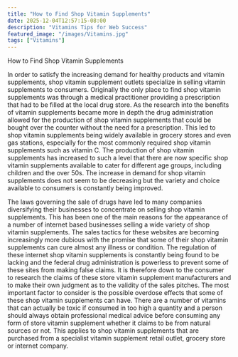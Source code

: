 ```yaml
---
title: "How to Find Shop Vitamin Supplements"
date: 2025-12-04T12:57:15-08:00
description: "Vitamins Tips for Web Success"
featured_image: "/images/Vitamins.jpg"
tags: ["Vitamins"]
---
```


How to Find Shop Vitamin Supplements

In order to satisfy the increasing demand for healthy products and vitamin supplements, shop vitamin supplement outlets specialize in selling vitamin supplements to consumers. Originally the only place to find shop vitamin supplements was through a medical practitioner providing a prescription that had to be filled at the local drug store. As the research into the benefits of vitamin supplements became more in depth the drug administration allowed for the production of shop vitamin supplements that could be bought over the counter without the need for a prescription. This led to shop vitamin supplements being widely available in grocery stores and even gas stations, especially for the most commonly required shop vitamin supplements such as vitamin C. The production of shop vitamin supplements has increased to such a level that there are now specific shop vitamin supplements available to cater for different age groups, including children and the over 50s. The increase in demand for shop vitamin supplements does not seem to be decreasing but the variety and choice available to consumers is constantly being improved.

The laws governing the sale of drugs have led to many companies diversifying their businesses to concentrate on selling shop vitamin supplements. This has been one of the main reasons for the appearance of a number of internet based businesses selling a wide variety of shop vitamin supplements. The sales tactics for these websites are becoming increasingly more dubious with the promise that some of their shop vitamin supplements can cure almost any illness or condition. The regulation of these internet shop vitamin supplements is constantly being found to be lacking and the federal drug administration is powerless to prevent some of these sites from making false claims. It is therefore down to the consumer to research the claims of these store vitamin supplement manufacturers and to make their own judgment as to the validity of the sales pitches. The most important factor to consider is the possible overdose effects that some of these shop vitamin supplements can have. There are a number of vitamins that can actually be toxic if consumed in too high a quantity and a person should always obtain professional medical advice before consuming any form of store vitamin supplement whether it claims to be from natural sources or not. This applies to shop vitamin supplements that are purchased from a specialist vitamin supplement retail outlet, grocery store or internet company.

